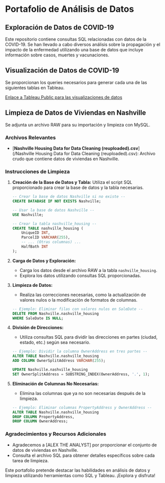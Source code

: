# Portafolio de Análisis de Datos

## Exploración de Datos de COVID-19

Este repositorio contiene consultas SQL relacionadas con datos de la COVID-19. Se han llevado a cabo diversos análisis sobre la propagación y el impacto de la enfermedad utilizando una base de datos que incluye información sobre casos, muertes y vacunaciones.

## Visualización de Datos de COVID-19

Se proporcionan los queries necesarios para generar cada una de las siguientes tablas en Tableau.

[Enlace a Tableau Public para las visualizaciones de datos](https://public.tableau.com/shared/MRGHTJNZD?:display_count=n&:origin=viz_share_link)

## Limpieza de Datos de Viviendas en Nashville

Se adjunta un archivo RAW para su importación y limpieza con MySQL.

### Archivos Relevantes
- [**Nashville Housing Data for Data Cleaning (reuploaded).csv**](/Nashville Housing Data for Data Cleaning (reuploaded).csv): Archivo crudo que contiene datos de viviendas en Nashville.

### Instrucciones de Limpieza
1. **Creación de la Base de Datos y Tabla:** Utiliza el script SQL proporcionado para crear la base de datos y la tabla necesarias.

    ```sql
    -- Crear la base de datos Nashville si no existe --
    CREATE DATABASE IF NOT EXISTS Nashville;

    -- Usar la base de datos Nashville --
    USE Nashville;

    -- Crear la tabla nashville_housing --
    CREATE TABLE nashville_housing (
        UniqueID INT,
        ParcelID VARCHAR(255),
        -- ... (Otras columnas) ...
        HalfBath INT
    );
    ```

2. **Carga de Datos y Exploración:**
    - Carga los datos desde el archivo RAW a la tabla `nashville_housing`.
    - Explora los datos utilizando consultas SQL proporcionadas.

3. **Limpieza de Datos:**
    - Realiza las correcciones necesarias, como la actualización de valores nulos o la modificación de formatos de columnas.

    ```sql
    -- Ejemplo: Eliminar filas con valores nulos en SaleDate --
    DELETE FROM Nashville.nashville_housing
    WHERE SaleDate IS NULL;
    ```

4. **División de Direcciones:**
    - Utiliza consultas SQL para dividir las direcciones en partes (ciudad, estado, etc.) según sea necesario.

    ```sql
    -- Ejemplo: Dividir la columna OwnerAddress en tres partes --
    ALTER TABLE Nashville.nashville_housing
    ADD COLUMN OwnerSplitAddress VARCHAR(255);

    UPDATE Nashville.nashville_housing
    SET OwnerSplitAddress = SUBSTRING_INDEX(OwnerAddress, '.', 1);
    ```

5. **Eliminación de Columnas No Necesarias:**
    - Elimina las columnas que ya no son necesarias después de la limpieza.

    ```sql
    -- Ejemplo: Eliminar columnas PropertyAddress y OwnerAddress --
    ALTER TABLE Nashville.nashville_housing
    DROP COLUMN PropertyAddress, 
    DROP COLUMN OwnerAddress;
    ```

### Agradecimientos y Recursos Adicionales
- Agradecemos a [ALEX THE ANALYST] por proporcionar el conjunto de datos de viviendas en Nashville.
- Consulta el archivo SQL para obtener detalles específicos sobre cada tarea de limpieza.

Este portafolio pretende destacar las habilidades en análisis de datos y limpieza utilizando herramientas como SQL y Tableau. ¡Explora y disfruta!





